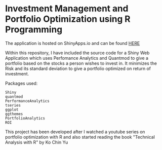 # Investment Management and Portfolio Optimization using R Programming

[](https://investresolve.com/file/jpg/portfolio-optimization.jpg)

The application is hosted on ShinyApps.io and can be found [HERE](https://gv9wj.shinyapps.io/Risk-Management-and-Portfolio-Optimization/)

Within this repository, I have included the source code for a Shiny Web Application which uses Perfomance Analytics and Quantmod to give a portfolio based on the 
stocks a person wishes to invest in. It minimizes the Risk and its standard deviation to give a portfolio optimized on return of investment. 


Packages used:
```
Shiny
quantmod
PerformanceAnalytics
tseries
ggplot
ggthemes
PortfolioAnalytics
ROI
```

This project has been developed after I watched a youtube series on portfolio optimization with R and also started reading the book "Technical Analysis with R" by Ko Chin Yu

